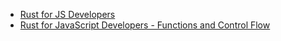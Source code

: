 - [Rust for JS Developers](https://rustforjs.dev/)
- [Rust for JavaScript Developers - Functions and Control Flow](https://web.archive.org/web/20210907183618/http://www.sheshbabu.com/posts/rust-for-javascript-developers-functions-and-control-flow/)
